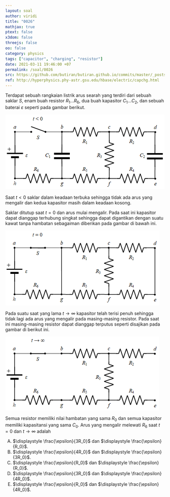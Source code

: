```yaml
---
layout: soal
author: viridi
title: "0026"
mathjax: true
ptext: false
x3dom: false
threejs: false
oo: false
category: physics
tags: ["capacitor", "charging", "resistor"]
date: 2021-03-11 19:46:00 +07
permalink: /soal/0026
src: https://github.com/butiran/butiran.github.io/commits/master/_posts/soal/01/2021-03-11-charging-a-capacitor-voltage.md
ref: http://hyperphysics.phy-astr.gsu.edu/hbase/electric/capchg.html
---
```

Terdapat sebuah rangkaian listrik arus searah yang terdiri dari sebuah saklar $S$, enam buah resistor $R_1 \dots R_6$, dua buah kapasitor $C_1 \dots C_2$, dan sebuah baterai $\varepsilon$ seperti pada gambar berikut.

![..](/assets/img/soal/02/0026a.png)

Saat $t < 0$ saklar dalam keadaan terbuka sehingga tidak ada arus yang mengalir dan kedua kapasitor masih dalam keadaan kosong.

Saklar ditutup saat $t = 0$ dan arus mulai mengalir. Pada saat ini kapasitor dapat dianggap terhubung singkat sehingga dapat digantikan dengan suatu kawat tanpa hambatan sebagaiman diberikan pada gambar di bawah ini.

![..](/assets/img/soal/02/0026b.png)

Pada suatu saat yang lama $t \rightarrow \infty$ kapasitor telah terisi penuh sehingga tidak lagi ada arus yang mengalir pada masing-masing resistor. Pada saat ini masing-masing resistor dapat dianggap terputus seperti disajikan pada gambar di berikut ini.

![..](/assets/img/soal/02/0026c.png)

Semua resistor memiliki nilai hambatan yang sama $R_0$ dan semua kapasitor memiliki kapasitansi yang sama $C_0$. Arus yang mengalir melewati $R_6$ saat $t = 0$ dan $t \rightarrow \infty$ adalah

<ol type="A">

<li> $\displaystyle \frac{\epsilon}{3R_0}$ dan $\displaystyle \frac{\epsilon}{R_0}$.
<li> $\displaystyle \frac{\epsilon}{4R_0}$ dan $\displaystyle \frac{\epsilon}{3R_0}$.
<li> $\displaystyle \frac{\epsilon}{R_0}$ dan $\displaystyle \frac{\epsilon}{R_0}$.
<li> $\displaystyle \frac{\epsilon}{3R_0}$ dan $\displaystyle \frac{\epsilon}{4R_0}$.
<li> $\displaystyle \frac{\epsilon}{R_0}$ dan $\displaystyle \frac{\epsilon}{4R_0}$.
